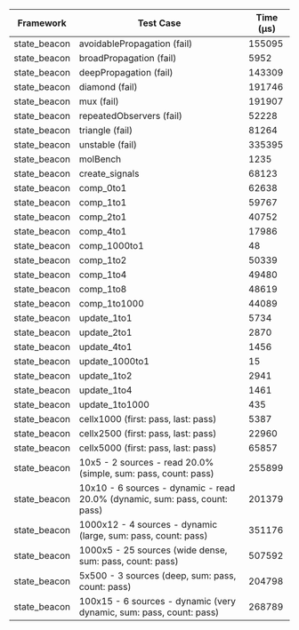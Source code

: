 | Framework | Test Case | Time (μs) |
| --- | --- | --- |
| state_beacon | avoidablePropagation (fail) | 155095 |
| state_beacon | broadPropagation (fail) | 5952 |
| state_beacon | deepPropagation (fail) | 143309 |
| state_beacon | diamond (fail) | 191746 |
| state_beacon | mux (fail) | 191907 |
| state_beacon | repeatedObservers (fail) | 52228 |
| state_beacon | triangle (fail) | 81264 |
| state_beacon | unstable (fail) | 335395 |
| state_beacon | molBench | 1235 |
| state_beacon | create_signals | 68123 |
| state_beacon | comp_0to1 | 62638 |
| state_beacon | comp_1to1 | 59767 |
| state_beacon | comp_2to1 | 40752 |
| state_beacon | comp_4to1 | 17986 |
| state_beacon | comp_1000to1 | 48 |
| state_beacon | comp_1to2 | 50339 |
| state_beacon | comp_1to4 | 49480 |
| state_beacon | comp_1to8 | 48619 |
| state_beacon | comp_1to1000 | 44089 |
| state_beacon | update_1to1 | 5734 |
| state_beacon | update_2to1 | 2870 |
| state_beacon | update_4to1 | 1456 |
| state_beacon | update_1000to1 | 15 |
| state_beacon | update_1to2 | 2941 |
| state_beacon | update_1to4 | 1461 |
| state_beacon | update_1to1000 | 435 |
| state_beacon | cellx1000 (first: pass, last: pass) | 5387 |
| state_beacon | cellx2500 (first: pass, last: pass) | 22960 |
| state_beacon | cellx5000 (first: pass, last: pass) | 65857 |
| state_beacon | 10x5 - 2 sources - read 20.0% (simple, sum: pass, count: pass) | 255899 |
| state_beacon | 10x10 - 6 sources - dynamic - read 20.0% (dynamic, sum: pass, count: pass) | 201379 |
| state_beacon | 1000x12 - 4 sources - dynamic (large, sum: pass, count: pass) | 351176 |
| state_beacon | 1000x5 - 25 sources (wide dense, sum: pass, count: pass) | 507592 |
| state_beacon | 5x500 - 3 sources (deep, sum: pass, count: pass) | 204798 |
| state_beacon | 100x15 - 6 sources - dynamic (very dynamic, sum: pass, count: pass) | 268789 |
